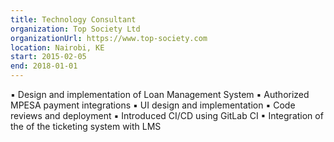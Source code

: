 ```yaml
---
title: Technology Consultant
organization: Top Society Ltd
organizationUrl: https://www.top-society.com
location: Nairobi, KE
start: 2015-02-05
end: 2018-01-01
---
```

▪ Design and implementation of Loan Management System
▪ Authorized MPESA payment integrations
▪ UI design and implementation
▪ Code reviews and deployment
▪ Introduced CI/CD using GitLab CI
▪ Integration of the of the ticketing system with LMS